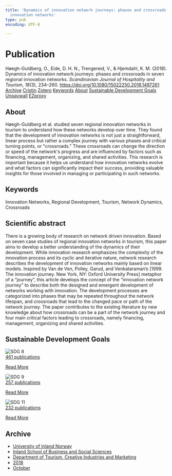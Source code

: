 ```yaml
---
title: 'Dynamics of innovation network journeys: phases and crossroads in seven regional
  innovation networks'
type: pub
encoding: UTF-8

---
```

<h1>Publication</h1>
<article id="csl-bib-container-XW75AHYP" class="csl-bib-container">
  <div class="csl-bib-body"> <div class="csl-entry">Høegh-Guldberg, O., Eide, D. H. N., Trengereid, V., &#38; Hjemdahl, K. M. (2018). Dynamics of innovation network journeys: phases and crossroads in seven regional innovation networks. <i>Scandinavian Journal of Hospitality and Tourism</i>, <i>18</i>(3), 234–260. <a href="https://doi.org/10.1080/15022250.2018.1497261">https://doi.org/10.1080/15022250.2018.1497261</a></div> </div>
  <div class="csl-bib-buttons">
    <a href="#taxonomy-article-XW75AHYP" alt="archive" class="csl-bib-button">Archive</a>
    <a href="https://app.cristin.no/results/show.jsf?id=1617562" alt="Cristin" class="csl-bib-button">Cristin</a>
    <a href="http://zotero.org/groups/5881554/items/XW75AHYP" alt="Zotero" class="csl-bib-button">Zotero</a>
    <a href="#keywords-article-XW75AHYP" alt="keywords" class="csl-bib-button">Keywords</a>
    <a href="#about-article-XW75AHYP" alt="about_pub" class="csl-bib-button">About</a>
    <a href="#sdg-article-XW75AHYP" alt="sdg" class="csl-bib-button">Sustainable Development Goals</a>
    <a href="https://doi.org/10.1080/15022250.2018.1497261" alt="Unpaywall" class="csl-bib-button">Unpaywall</a>
    <a href="https://doi.org/10.1080/15022250.2018.1497261" alt="EZproxy" class="csl-bib-button">EZproxy</a>
  </div>
  <div id="csl-bib-meta-container-XW75AHYP"></div>
</article>
<div id="csl-bib-meta-XW75AHYP" class="csl-bib-meta">
  <article id="about-article-XW75AHYP" class="about_pub-article">
    <h1>About</h1>
    Høegh-Guldberg et al. studied seven regional innovation networks in tourism to understand how these networks develop over time. They found that the development of innovation networks is not just a straightforward, linear process but rather a complex journey with various phases and critical turning points, or "crossroads." These crossroads can change the direction or speed of the network's progress and are influenced by factors such as financing, management, organizing, and shared activities. This research is important because it helps us understand how innovation networks evolve and what factors can significantly impact their success, providing valuable insights for those involved in managing or participating in such networks.
  </article>
  <article id="keywords-article-XW75AHYP" class="keywords-article">
    <h1>Keywords</h1>
    Innovation Networks, Regional Development, Tourism, Network Dynamics, Crossroads
  </article>
  <article id="abstract-article-XW75AHYP" class="abstract-article">
    <h1>Scientific abstract</h1>
    There is a growing body of research on network driven innovation. Based on seven case studies of regional innovation networks in tourism, this paper aims to develop a better understanding of the dynamics of their development. While innovation research emphasizes the complexity of the innovation process and its cyclic and iterative nature, network research describes the development of innovation networks mainly based on linear models. Inspired by Van de Ven, Polley, Garud, and Venkataraman’s [1999. The innovation journey. New York, NY: Oxford University Press] metaphor of a “journey”, this article develops the concept of the “innovation network journey” to describe both the designed and emergent development of networks working with innovation. The development processes are categorized into phases that may be repeated throughout the network lifespan, and crossroads that lead to the changed pace or path of the network journey. The paper contributes to the existing literature by new knowledge about how crossroads can be a part of the network journey and four main critical factors leading to crossroads, namely financing, management, organizing and shared activities.
  </article>
  <article id="sdg-article-XW75AHYP" class="sdg-article">
    <h1>Sustainable Development Goals</h1>
    <div class="sdg-container"><div id="sdg8" class="sdg">
        <img src="{{< params subfolder >}}images/sdg/sdg08_en.png" class="image" alt="SDG 8">
        <div class="sdg-overlay">
          <a href="{{< params subfolder >}}en/archive/?sdg=8#archive" class="sdg-publication-count"><span>461</span> publications</a>
          <p><a href="https://sdgs.un.org/goals/goal8" class="sdg-read-more">Read More</a></p>
        </div>
      </div> <div id="sdg9" class="sdg">
        <img src="{{< params subfolder >}}images/sdg/sdg09_en.png" class="image" alt="SDG 9">
        <div class="sdg-overlay">
          <a href="{{< params subfolder >}}en/archive/?sdg=9#archive" class="sdg-publication-count"><span>257</span> publications</a>
          <p><a href="https://sdgs.un.org/goals/goal9" class="sdg-read-more">Read More</a></p>
        </div>
      </div> <div id="sdg11" class="sdg">
        <img src="{{< params subfolder >}}images/sdg/sdg11_en.png" class="image" alt="SDG 11">
        <div class="sdg-overlay">
          <a href="{{< params subfolder >}}en/archive/?sdg=11#archive" class="sdg-publication-count"><span>232</span> publications</a>
          <p><a href="https://sdgs.un.org/goals/goal11" class="sdg-read-more">Read More</a></p>
        </div>
      </div></div>
  </article>
  <article id="taxonomy-article-XW75AHYP" class="taxonomy-article">
    <h1>Archive</h1>
    <ul>
      <li><a href="{{< params subfolder >}}en/archive/?key=3DCRN523">University of Inland Norway</a></li>
      <li><a href="{{< params subfolder >}}en/archive/?key=DU8Q9LN9">Inland School of Business and Social Sciences</a></li>
      <li><a href="{{< params subfolder >}}en/archive/?key=HTIZLGPZ">Department of Tourism, Creative Industries and Marketing</a></li>
      <li><a href="{{< params subfolder >}}en/archive/?key=E7U487S5">2018</a></li>
      <li><a href="{{< params subfolder >}}en/archive/?key=37SPJRZV">October</a></li>
    </ul>
  </article>
</div>
